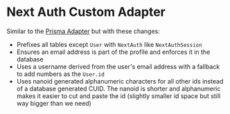 # Next Auth Custom Adapter

Similar to the [Prisma Adapter](https://next-auth.js.org/adapters/prisma) but with these changes:

- Prefixes all tables except `User` with `NextAuth` like `NextAuthSession`
- Ensures an email address is part of the profile and enforces it in the database
- Uses a username derived from the user's email address with a fallback to add numbers as the `User.id`
- Uses nanoid generated alphanumeric characters for all other ids instead of a database generated CUID. The nanoid is shorter and alphanumeric makes it easier to cut and paste the id (slightly smaller id space but still way bigger than we need)
